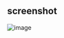 ## screenshot 

![image](https://github.com/Naman1995jain/img-convert/assets/131385927/565c5c76-8f06-4339-8f1b-756c28f05f09)
